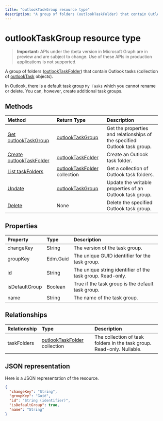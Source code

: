 ---title: "outlookTaskGroup resource type"description: "A group of folders (outlookTaskFolder) that contain Outlook tasks (collection of outlookTask objects). "---# outlookTaskGroup resource type

> **Important:** APIs under the /beta version in Microsoft Graph are in preview and are subject to change. Use of these APIs in production applications is not supported.

A group of folders ([outlookTaskFolder](outlooktaskfolder.md)) that contain Outlook tasks (collection of [outlookTask](outlooktask.md) objects). 

In Outlook, there is a default task group `My Tasks` which you cannot rename or delete. You can, however, create additional task groups. 


## Methods

| Method		   | Return Type	|Description|
|:---------------|:--------|:----------|
|[Get outlookTaskGroup](../api/outlooktaskgroup-get.md) | [outlookTaskGroup](outlooktaskgroup.md) |Get the properties and relationships of the specified Outlook task group.|
|[Create outlookTaskFolder](../api/outlooktaskgroup-post-taskfolders.md) |[outlookTaskFolder](outlooktaskfolder.md)| Create an Outlook task folder.|
|[List taskFolders](../api/outlooktaskgroup-list-taskfolders.md) |[outlookTaskFolder](outlooktaskfolder.md) collection| Get a collection of Outlook task folders.|
|[Update](../api/outlooktaskgroup-update.md) | [outlookTaskGroup](outlooktaskgroup.md)	|Update the writable properties of an Outlook task group. |
|[Delete](../api/outlooktaskgroup-delete.md) | None |Delete the specified Outlook task group. |

## Properties
| Property	   | Type	|Description|
|:---------------|:--------|:----------|
|changeKey|String|The version of the task group.|
|groupKey|Edm.Guid|The unique GUID identifier for the task group.|
|id|String|The unique string identifier of the task group. Read-only.|
|isDefaultGroup|Boolean|True if the task group is the default task group.|
|name|String|The name of the task group.|

## Relationships
| Relationship | Type	|Description|
|:---------------|:--------|:----------|
|taskFolders|[outlookTaskFolder](outlooktaskfolder.md) collection| The collection of task folders in the task group. Read-only. Nullable.|

## JSON representation
Here is a JSON representation of the resource.

<!-- {
  "blockType": "resource",
  "optionalProperties": [

  ],
  "@odata.type": "microsoft.graph.outlookTaskGroup"
}-->

```json
{
  "changeKey": "String",
  "groupKey": "Guid",
  "id": "String (identifier)",
  "isDefaultGroup": true,
  "name": "String"
}

```

<!-- uuid: 8fcb5dbc-d5aa-4681-8e31-b001d5168d79
2015-10-25 14:57:30 UTC -->
<!-- {
  "type": "#page.annotation",
  "description": "outlookTaskGroup resource",
  "keywords": "",
  "section": "documentation",
  "tocPath": ""
}-->